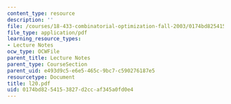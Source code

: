 ```yaml
---
content_type: resource
description: ''
file: /courses/18-433-combinatorial-optimization-fall-2003/0174bd8254153827d2ccaf345a0fd0e4_l20.pdf
file_type: application/pdf
learning_resource_types:
- Lecture Notes
ocw_type: OCWFile
parent_title: Lecture Notes
parent_type: CourseSection
parent_uid: e493d9c5-e6e5-465c-9bc7-c590276187e5
resourcetype: Document
title: l20.pdf
uid: 0174bd82-5415-3827-d2cc-af345a0fd0e4
---
```

